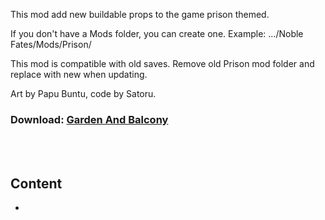 This mod add new buildable props to the game prison themed.

If you don't have a Mods folder, you can create one.
Example: .../Noble Fates/Mods/Prison/

This mod is compatible with old saves. Remove old Prison mod folder and replace with new when updating.

Art by Papu Buntu, code by Satoru.

### Download: <a href="https://github.com/PapuBuntu/NobleFates-Papu-GardenAndBalcony/raw/main/Garden.7z">Garden And Balcony</a>  

<br>
<br>

## Content

-
